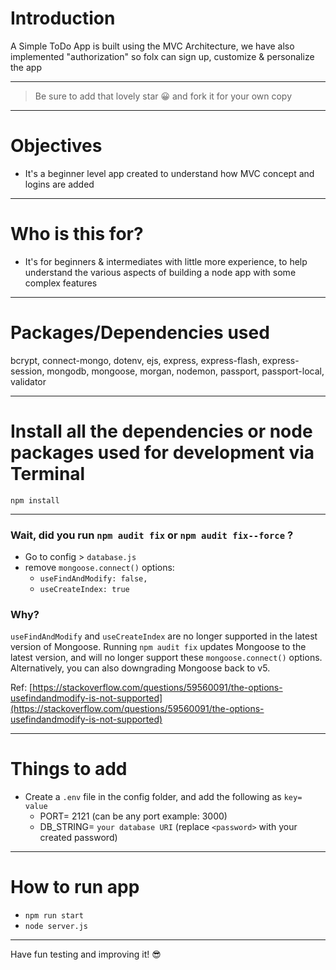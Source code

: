 # Introduction

A Simple ToDo App is built using the MVC Architecture, we have also implemented "authorization" so folx can sign up, customize & personalize the app 

---

> Be sure to add that lovely star 😀 and fork it for your own copy

---

# Objectives

- It's a beginner level app created to understand how MVC concept and logins are added

---

# Who is this for? 

- It's for beginners & intermediates with little more experience, to help understand the various aspects of building a node app with some complex features

---

# Packages/Dependencies used 

bcrypt, connect-mongo, dotenv, ejs, express, express-flash, express-session, mongodb, mongoose, morgan, nodemon, passport, passport-local, validator

---

# Install all the dependencies or node packages used for development via Terminal

`npm install` 

---

### Wait, did you run `npm audit fix` or `npm audit fix--force` ?
- Go to config > `database.js`
- remove `mongoose.connect()` options: 
  - `useFindAndModify: false,`
  - `useCreateIndex: true`

### Why?
`useFindAndModify` and `useCreateIndex` are no longer supported in the latest version of Mongoose. Running `npm audit fix` updates Mongoose to the latest version, and will no longer support these `mongoose.connect()` options. Alternatively, you can also downgrading Mongoose back to v5. 

Ref: [https://stackoverflow.com/questions/59560091/the-options-usefindandmodify-is-not-supported](https://stackoverflow.com/questions/59560091/the-options-usefindandmodify-is-not-supported)

---

# Things to add

- Create a `.env` file in the config folder, and add the following as `key= value` 
  - PORT= 2121 (can be any port example: 3000) 
  - DB_STRING= `your database URI` (replace `<password>` with your created password)
---
 
 # How to run app

- `npm run start`
- `node server.js`
---
 
 Have fun testing and improving it! 😎
